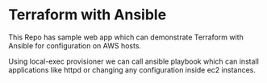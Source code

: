# Terraform with Ansible
This Repo has sample web app which can demonstrate Terraform with Ansible for configuration on AWS hosts.

Using local-exec provisioner we can call ansible playbook which can install applications like httpd or changing any configuration inside ec2 instances.
